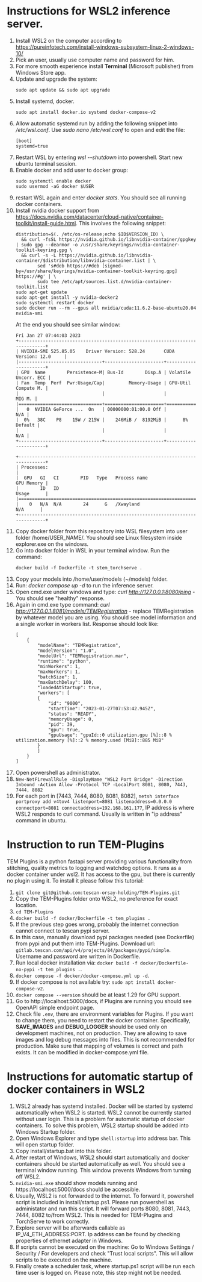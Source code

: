 # Instructions for WSL2 inference server.

1. Install WSL2 on the computer according to https://pureinfotech.com/install-windows-subsystem-linux-2-windows-10/
2. Pick an user, usually use computer name and password for him.
3. For more smooth experience install **Terminal** (Microsoft publisher) from Windows Store app.
4. Update and upgrade the system:
   ```
   sudo apt update && sudo apt upgrade
   ```
5. Install systemd, docker.
   ```
   sudo apt install docker.io systemd docker-compose-v2
   ```
6. Allow automatic systemd run by adding the following snippet into */etc/wsl.conf*. Use *sudo nano /etc/wsl.conf* to open and edit the file:
   ```
   [boot]
   systemd=true
   ```
7. Restart WSL by entering *wsl --shutdown* into powershell. Start new ubuntu terminal session.
8. Enable docker and add user to docker group:
   ```
   sudo systemctl enable docker
   sudo usermod -aG docker $USER
   ```
9. restart WSL again and enter *docker stats*. You should see all running docker containers.
10. Install nvidia docker support from https://docs.nvidia.com/datacenter/cloud-native/container-toolkit/install-guide.html. This involves the following snippet:
    ```
    distribution=$(. /etc/os-release;echo $ID$VERSION_ID) \
      && curl -fsSL https://nvidia.github.io/libnvidia-container/gpgkey | sudo gpg --dearmor -o /usr/share/keyrings/nvidia-container-toolkit-keyring.gpg \
      && curl -s -L https://nvidia.github.io/libnvidia-container/$distribution/libnvidia-container.list | \
            sed 's#deb https://#deb [signed-by=/usr/share/keyrings/nvidia-container-toolkit-keyring.gpg] https://#g' | \
            sudo tee /etc/apt/sources.list.d/nvidia-container-toolkit.list
    sudo apt-get update
    sudo apt-get install -y nvidia-docker2
    sudo systemctl restart docker
    sudo docker run --rm --gpus all nvidia/cuda:11.6.2-base-ubuntu20.04 nvidia-smi
    ```
    At the end you should see similar window:
    ```
    Fri Jan 27 07:44:03 2023
    +-----------------------------------------------------------------------------+
    | NVIDIA-SMI 525.85.05    Driver Version: 528.24       CUDA Version: 12.0     |
    |-------------------------------+----------------------+----------------------+
    | GPU  Name        Persistence-M| Bus-Id        Disp.A | Volatile Uncorr. ECC |
    | Fan  Temp  Perf  Pwr:Usage/Cap|         Memory-Usage | GPU-Util  Compute M. |
    |                               |                      |               MIG M. |
    |===============================+======================+======================|
    |   0  NVIDIA GeForce ...  On   | 00000000:01:00.0 Off |                  N/A |
    |  0%   38C    P8    15W / 215W |    246MiB /  8192MiB |      8%      Default |
    |                               |                      |                  N/A |
    +-------------------------------+----------------------+----------------------+

    +-----------------------------------------------------------------------------+
    | Processes:                                                                  |
    |  GPU   GI   CI        PID   Type   Process name                  GPU Memory |
    |        ID   ID                                                   Usage      |
    |=============================================================================|
    |    0   N/A  N/A        24      G   /Xwayland                       N/A      |
    +-----------------------------------------------------------------------------+
    ```
11. Copy docker folder from this repository into WSL filesystem into user folder /home/USER_NAME/. You should see Linux filesystem inside explorer.exe on the windows.
12. Go into docker folder in WSL in your terminal window. Run the command:
    ```
    docker build -f Dockerfile -t stem_torchserve .
    ```
13. Copy your models into /home/user/models (~/models) folder.
14. Run: *docker compose up -d* to run the inference server.
15. Open cmd.exe under windows and type: *curl http://127.0.0.1:8080/ping* - You should see "healthy" response.
16. Again in cmd.exe type command: *curl http://127.0.0.1:8081/models/TEMRegistration* - replace TEMRegistration by whatever model you are using. You should see model information and a single worker in workers list. Response should look like:
    ```
    [
        {
            "modelName": "TEMRegistration",
            "modelVersion": "1.0",
            "modelUrl": "TEMRegistration.mar",
            "runtime": "python",
            "minWorkers": 1,
            "maxWorkers": 1,
            "batchSize": 1,
            "maxBatchDelay": 100,
            "loadedAtStartup": true,
            "workers": [
            {
                "id": "9000",
                "startTime": "2023-01-27T07:53:42.945Z",
                "status": "READY",
                "memoryUsage": 0,
                "pid": 39,
                "gpu": true,
                "gpuUsage": "gpuId::0 utilization.gpu [%]::8 % utilization.memory [%]::2 % memory.used [MiB]::885 MiB"
            }
            ]
        }
    ]
    ```
17. Open powershell as administrator.
18. ```New-NetFirewallRule -DisplayName "WSL2 Port Bridge" -Direction Inbound -Action Allow -Protocol TCP -LocalPort 8081, 8080, 7443, 7444, 8082```
19. For each port in [7443, 7444, 8080, 8081, 8082], ```netsh interface portproxy add v4tov4 listenport=8081 listenaddress=0.0.0.0 connectport=8081 connectaddress=192.168.161.177```, IP address is where WSL2 responds to curl command. Usually is written in "ip address" command in ubuntu.


# Instruction to run TEM-Plugins
TEM Plugins is a python fastapi server providing various functionality from stitching, quality metrics to logging and watchdog options. It runs as a docker container under wsl2. It has access to the gpu, but there is currently no plugin using it. To install it please follow this tutorial:

1. ```git clone git@github.com:tescan-orsay-holding/TEM-Plugins.git```
2. Copy the TEM-Plugins folder onto WSL2, no preference for exact location.
3. ```cd TEM-Plugins```
4. ```docker build -f docker/Dockerfile -t tem_plugins .```
5. If the previous step goes wrong, probably the internet connection cannot connect to tescan pypi server.
6. In this case, manually download pypi packages needed (see Dockerfile) from pypi and put them into TEM-Plugins. Download url: ```gitlab.tescan.com/api/v4/projects/84/packages/pypi/simple```. Username and password are written in Dockerfile.
7. Run local docker installation via: ```docker build -f docker/Dockerfile-no-pypi -t tem_plugins .```.
8. ```docker compose -f docker/docker-compose.yml up -d```.
9. If docker compose is not available try: ```sudo apt install docker-compose-v2```.
10. ```docker compose --version``` should be at least 1.29 for GPU support.
11. Go to http://localhost:5000/docs, if Plugins are running you should see OpenAPI simple endpoint page.
12. Check file ```.env```, there are environment variables for Plugins. If you want to change them, you need to restart the docker container. Specifically, **SAVE_IMAGES** and **DEBUG_LOGGER** should be used only on development machines, not on production. They are allowing to save images and log debug messages into files. This is not recommended for production. Make sure that mapping of volumes is correct and path exists. It can be modified in docker-compose.yml file.


# Instructions for automatic startup of docker containers in WSL2
1. WSL2 already has systemd installed. Docker will be started by systemd automatically when WSL2 is started. WSL2 cannot be currently started without user login. This is a problem for automatic startup of docker containers. To solve this problem, WSL2 startup should be added into Windows Startup folder.
2. Open Windows Explorer and type ```shell:startup``` into address bar. This will open startup folder.
3. Copy install/startup.bat into this folder.
4. After restart of Windows, WSL2 should start automatically and docker containers should be started automatically as well. You should see a terminal window running. This window prevents Windows from turning off WSL2.
5. ```nvidia-smi.exe``` should show models running and https://localhost:5000/docs should be accessible.
6. Usually, WSL2 is not forwarded to the internet. To forward it, powershell script is included in install/startup.ps1. Please run powershell as administator and run this script. It will forward ports 8080, 8081, 7443, 7444, 8082 to/from WSL2. This is needed for TEM-Plugins and TorchServe to work correctly.
7. Explore server will be afterwards callable as IP_V4_ETH_ADDRESS:PORT. Ip address can be found by checking properties of ethernet adapter in Windows.
8. If scripts cannot be executed on the machine: Go to Windows Settings / Security / For developers and check "Trust local scripts". This will allow scripts to be executed on the machine.
9. Finally create a scheduler task, where startup.ps1 script will be run each time user is logged on. Please note, this step might not be needed.